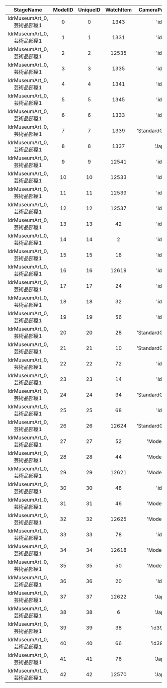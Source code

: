 | StageName | ModelID | UniqueID | WatchItem | CameraParamName |
|:--:|:--:|:--:|:--:|:--:|
| IdrMuseumArt_0,芸術品部屋1 | 0 | 0 | 1343 | 'id00' | 
| IdrMuseumArt_0,芸術品部屋1 | 1 | 1 | 1331 | 'id01' | 
| IdrMuseumArt_0,芸術品部屋1 | 2 | 2 | 12535 | 'id02' | 
| IdrMuseumArt_0,芸術品部屋1 | 3 | 3 | 1335 | 'id03' | 
| IdrMuseumArt_0,芸術品部屋1 | 4 | 4 | 1341 | 'id04' | 
| IdrMuseumArt_0,芸術品部屋1 | 5 | 5 | 1345 | 'id05' | 
| IdrMuseumArt_0,芸術品部屋1 | 6 | 6 | 1333 | 'id06' | 
| IdrMuseumArt_0,芸術品部屋1 | 7 | 7 | 1339 | 'StandardGazingPoint' | 
| IdrMuseumArt_0,芸術品部屋1 | 8 | 8 | 1337 | 'Japan' | 
| IdrMuseumArt_0,芸術品部屋1 | 9 | 9 | 12541 | 'id09' | 
| IdrMuseumArt_0,芸術品部屋1 | 10 | 10 | 12533 | 'id10' | 
| IdrMuseumArt_0,芸術品部屋1 | 11 | 11 | 12539 | 'id11' | 
| IdrMuseumArt_0,芸術品部屋1 | 12 | 12 | 12537 | 'id11' | 
| IdrMuseumArt_0,芸術品部屋1 | 13 | 13 | 42 | 'id13' | 
| IdrMuseumArt_0,芸術品部屋1 | 14 | 14 | 2 | 'id14' | 
| IdrMuseumArt_0,芸術品部屋1 | 15 | 15 | 18 | 'id15' | 
| IdrMuseumArt_0,芸術品部屋1 | 16 | 16 | 12619 | 'id15' | 
| IdrMuseumArt_0,芸術品部屋1 | 17 | 17 | 24 | 'id17' | 
| IdrMuseumArt_0,芸術品部屋1 | 18 | 18 | 32 | 'id18' | 
| IdrMuseumArt_0,芸術品部屋1 | 19 | 19 | 56 | 'id19' | 
| IdrMuseumArt_0,芸術品部屋1 | 20 | 20 | 28 | 'StandardGazingPoint' | 
| IdrMuseumArt_0,芸術品部屋1 | 21 | 21 | 10 | 'StandardGazingPoint' | 
| IdrMuseumArt_0,芸術品部屋1 | 22 | 22 | 72 | 'id22' | 
| IdrMuseumArt_0,芸術品部屋1 | 23 | 23 | 14 | 'id23' | 
| IdrMuseumArt_0,芸術品部屋1 | 24 | 24 | 34 | 'StandardGazingPoint' | 
| IdrMuseumArt_0,芸術品部屋1 | 25 | 25 | 68 | 'id25' | 
| IdrMuseumArt_0,芸術品部屋1 | 26 | 26 | 12624 | 'StandardGazingPoint' | 
| IdrMuseumArt_0,芸術品部屋1 | 27 | 27 | 52 | 'ModernArea' | 
| IdrMuseumArt_0,芸術品部屋1 | 28 | 28 | 44 | 'ModernArea' | 
| IdrMuseumArt_0,芸術品部屋1 | 29 | 29 | 12621 | 'ModernArea' | 
| IdrMuseumArt_0,芸術品部屋1 | 30 | 30 | 48 | 'id30' | 
| IdrMuseumArt_0,芸術品部屋1 | 31 | 31 | 46 | 'ModernArea' | 
| IdrMuseumArt_0,芸術品部屋1 | 32 | 32 | 12625 | 'ModernArea' | 
| IdrMuseumArt_0,芸術品部屋1 | 33 | 33 | 78 | 'id33' | 
| IdrMuseumArt_0,芸術品部屋1 | 34 | 34 | 12618 | 'ModernArea' | 
| IdrMuseumArt_0,芸術品部屋1 | 35 | 35 | 50 | 'ModernArea' | 
| IdrMuseumArt_0,芸術品部屋1 | 36 | 36 | 20 | 'id36' | 
| IdrMuseumArt_0,芸術品部屋1 | 37 | 37 | 12622 | 'Japan' | 
| IdrMuseumArt_0,芸術品部屋1 | 38 | 38 | 6 | 'Japan' | 
| IdrMuseumArt_0,芸術品部屋1 | 39 | 39 | 38 | 'id39id40' | 
| IdrMuseumArt_0,芸術品部屋1 | 40 | 40 | 66 | 'id39id40' | 
| IdrMuseumArt_0,芸術品部屋1 | 41 | 41 | 76 | 'Japan' | 
| IdrMuseumArt_0,芸術品部屋1 | 42 | 42 | 12570 | 'Japan' | 
